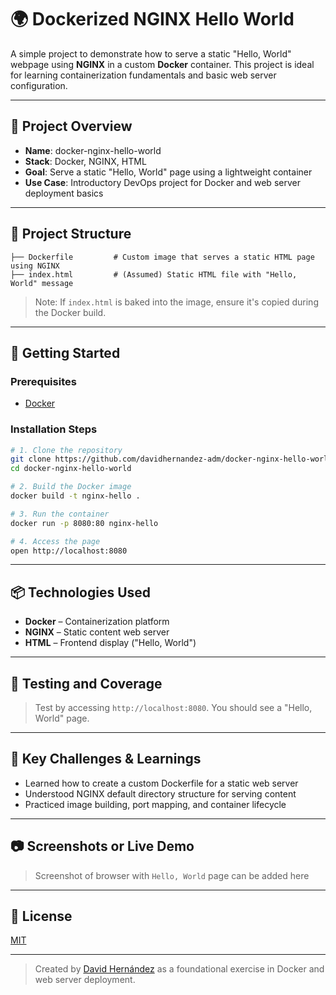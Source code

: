 # 🌍 Dockerized NGINX Hello World

A simple project to demonstrate how to serve a static "Hello, World" webpage using **NGINX** in a custom **Docker** container. This project is ideal for learning containerization fundamentals and basic web server configuration.

---

## 📌 Project Overview

* **Name**: docker-nginx-hello-world
* **Stack**: Docker, NGINX, HTML
* **Goal**: Serve a static "Hello, World" page using a lightweight container
* **Use Case**: Introductory DevOps project for Docker and web server deployment basics

---

## 📁 Project Structure

```
├── Dockerfile         # Custom image that serves a static HTML page using NGINX
├── index.html         # (Assumed) Static HTML file with "Hello, World" message
```

> Note: If `index.html` is baked into the image, ensure it's copied during the Docker build.

---

## 🚀 Getting Started

### Prerequisites

* [Docker](https://www.docker.com/products/docker-desktop)

### Installation Steps

```bash
# 1. Clone the repository
git clone https://github.com/davidhernandez-adm/docker-nginx-hello-world.git
cd docker-nginx-hello-world

# 2. Build the Docker image
docker build -t nginx-hello .

# 3. Run the container
docker run -p 8080:80 nginx-hello

# 4. Access the page
open http://localhost:8080
```

---

## 📦 Technologies Used

* **Docker** – Containerization platform
* **NGINX** – Static content web server
* **HTML** – Frontend display ("Hello, World")

---

## 🧪 Testing and Coverage

> Test by accessing `http://localhost:8080`. You should see a "Hello, World" page.

---

## 🧠 Key Challenges & Learnings

* Learned how to create a custom Dockerfile for a static web server
* Understood NGINX default directory structure for serving content
* Practiced image building, port mapping, and container lifecycle

---

## 📷 Screenshots or Live Demo

> Screenshot of browser with `Hello, World` page can be added here

---

## 📜 License

[MIT](https://opensource.org/licenses/MIT)

---

> Created by [David Hernández](https://github.com/davidhernandez-adm) as a foundational exercise in Docker and web server deployment.
